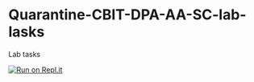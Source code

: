# Quarantine-CBIT-DPA-AA-SC-lab-lasks
Lab tasks 

[![Run on Repl.it](https://repl.it/badge/github/samyumobi/Quarantine-CBIT-DPA-AA-SC-lab-lasks)](https://repl.it/github/samyumobi/Quarantine-CBIT-DPA-AA-SC-lab-lasks)
